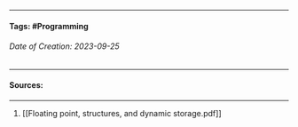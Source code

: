 __________________________________________________________________________
#### **Tags:**  #Programming 
###### *Date of Creation: 2023-09-25*
__________________________________________________________________________


#### Sources:
__________________________________________________________________________
1. [[Floating point, structures, and dynamic storage.pdf]]